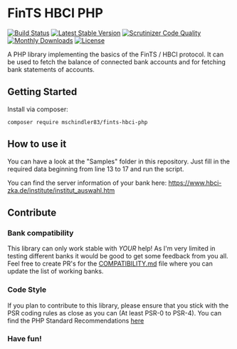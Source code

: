 # FinTS HBCI PHP

[![Build Status](https://travis-ci.org/mschindler83/fints-hbci-php.svg?branch=master)](https://travis-ci.org/mschindler83/fints-hbci-php)
[![Latest Stable Version](https://poser.pugx.org/mschindler83/fints-hbci-php/v/stable)](https://packagist.org/packages/mschindler83/fints-hbci-php)
[![Scrutinizer Code Quality](https://scrutinizer-ci.com/g/mschindler83/fints-hbci-php/badges/quality-score.png?b=master)](https://scrutinizer-ci.com/g/mschindler83/fints-hbci-php/?branch=master)
[![Monthly Downloads](https://poser.pugx.org/mschindler83/fints-hbci-php/d/monthly)](https://packagist.org/packages/mschindler83/fints-hbci-php)
[![License](https://poser.pugx.org/mschindler83/fints-hbci-php/license)](https://packagist.org/packages/mschindler83/fints-hbci-php)

A PHP library implementing the basics of the FinTS / HBCI protocol.
It can be used to fetch the balance of connected bank accounts and for fetching bank statements of accounts.

## Getting Started

Install via composer:

    composer require mschindler83/fints-hbci-php


## How to use it

You can have a look at the "Samples" folder in this repository.
Just fill in the required data beginning from line 13 to 17 and run the script.

You can find the server information of your bank here:
https://www.hbci-zka.de/institute/institut_auswahl.htm

## Contribute

### Bank compatibility

This library can only work stable with *YOUR* help!
As I'm very limited in testing different banks it would be good to get some feedback from you all.
Feel free to create PR's for the [COMPATIBILITY.md](COMPATIBILITY.md) file where you can update the list of working banks.

### Code Style

If you plan to contribute to this library, please ensure that you stick with the PSR coding rules as close as you can (At least PSR-0 to PSR-4).
You can find the PHP Standard Recommendations [here](http://www.php-fig.org/psr/)

### Have fun!
